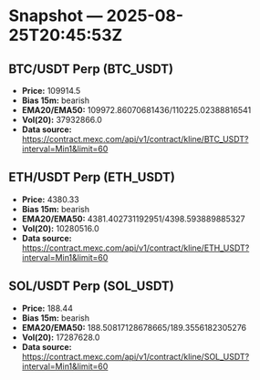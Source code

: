 # Snapshot — 2025-08-25T20:45:53Z

## BTC/USDT Perp (BTC_USDT)
- **Price:** 109914.5
- **Bias 15m:** bearish
- **EMA20/EMA50:** 109972.86070681436/110225.02388816541
- **Vol(20):** 37932866.0
- **Data source:** https://contract.mexc.com/api/v1/contract/kline/BTC_USDT?interval=Min1&limit=60

## ETH/USDT Perp (ETH_USDT)
- **Price:** 4380.33
- **Bias 15m:** bearish
- **EMA20/EMA50:** 4381.402731192951/4398.593889885327
- **Vol(20):** 10280516.0
- **Data source:** https://contract.mexc.com/api/v1/contract/kline/ETH_USDT?interval=Min1&limit=60

## SOL/USDT Perp (SOL_USDT)
- **Price:** 188.44
- **Bias 15m:** bearish
- **EMA20/EMA50:** 188.50817128678665/189.3556182305276
- **Vol(20):** 17287628.0
- **Data source:** https://contract.mexc.com/api/v1/contract/kline/SOL_USDT?interval=Min1&limit=60
